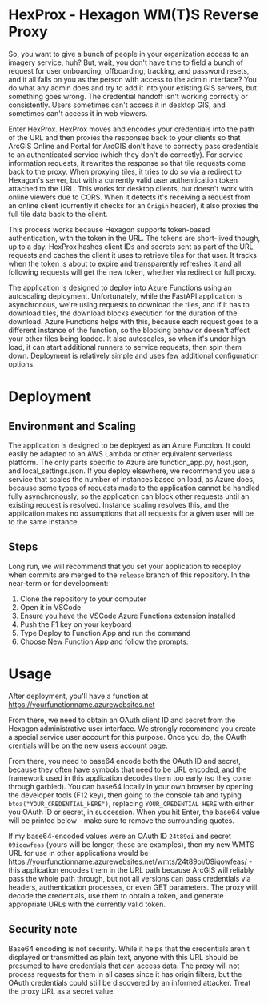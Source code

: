 # HexProx - Hexagon WM(T)S Reverse Proxy

So, you want to give a bunch of people in your organization access to an imagery service, huh? But, wait, you don't
have time to field a bunch of request for user onboarding, offboarding, tracking, and password resets,
and it all falls on you as the person with access to the admin interface? You do what any admin does and try to
add it into your existing GIS servers, but something goes wrong. The credential handoff isn't working correctly or
consistently. Users sometimes can't access it in desktop GIS, and sometimes can't access it in web viewers.

Enter HexProx. HexProx moves and encodes your credentials into the path of the URL and then proxies the responses back
to your clients so that ArcGIS Online and Portal for ArcGIS don't have to correctly pass credentials to an authenticated
service (which they don't do correctly). For service information requests, it rewrites the response so that tile
requests come back to the proxy. When proxying tiles, it tries to do so via a redirect to Hexagon's server, but with
a currently valid user authentication token attached to the URL. This works for desktop clients, but doesn't work
with online viewers due to CORS. When it detects it's receiving a request from an online client (currently it checks
for an `Origin` header), it also proxies the full tile data back to the client.

This process works because Hexagon supports token-based authentication, with the token in the URL. The tokens are
short-lived though, up to a day. HexProx hashes client IDs and secrets sent as part of the URL requests and caches the
client it uses to retrieve tiles for that user. It tracks when the token is about to expire and transparently refreshes it
and all following requests will get the new token, whether via redirect or full proxy.

The application is designed to deploy into Azure Functions using an autoscaling deployment. Unfortunately, while
the FastAPI application is asynchronous, we're using requests to download the tiles, and if it has to download tiles,
the download blocks execution for the duration of the download. Azure Functions helps with this, because each request
goes to a different instance of the function, so the blocking behavior doesn't affect your other tiles being loaded.
It also autoscales, so when it's under high load, it can start additional runners to service requests, then spin them
down. Deployment is relatively simple and uses few additional configuration options.

# Deployment

## Environment and Scaling
The application is designed to be deployed as an Azure Function. It could easily be adapted to an AWS Lambda or other equivalent serverless platform. The only parts specific to Azure are function_app.py, host.json, and local_settings.json. If you deploy elsewhere, we recommend you use a service that scales the number of instances based on load, as Azure does, because some types of requests made to the application cannot be handled fully asynchronously, so the application can block other requests until an existing request is resolved. Instance scaling resolves this, and the application makes no assumptions that all requests for a given user will be to the same instance.

## Steps

Long run, we will recommend that you set your application to redeploy when commits are merged to the `release` branch of this repository. In the near-term or for development:

1. Clone the repository to your computer
2. Open it in VSCode
3. Ensure you have the VSCode Azure Functions extension installed
4. Push the F1 key on your keyboard
5. Type Deploy to Function App and run the command
6. Choose New Function App and follow the prompts.

# Usage
After deployment, you'll have a function at
https://yourfunctionname.azurewebsites.net

From there, we need to obtain an OAuth client ID and secret from the Hexagon administrative user interface. We strongly recommend
you create a special service user account for this purpose. Once you do, the OAuth crentials will be on the new users account page.

From there, you need to base64 encode both the OAuth ID and secret, because they often have symbols that need to be URL encoded,
and the framework used in this application decodes them too early (so they come through garbled). You can base64 locally in your
own browser by opening the developer tools (F12 key), then going to the console tab and typing `btoa("YOUR_CREDENTIAL_HERE")`,
replacing `YOUR_CREDENTIAL HERE` with either you OAuth ID or secret, in succession. When you hit Enter, the base64 value will be
printed below - make sure to remove the surrounding quotes.

If my base64-encoded values were an OAuth ID `24t89oi` and secret `09iqowfeas` (yours will be longer, these are examples), then my new WMTS URL
for use in other applications would be https://yourfunctionname.azurewebsites.net/wmts/24t89oi/09iqowfeas/ - this application encodes
them in the URL path because ArcGIS will reliably pass the whole path through, but not all versions can pass credentials via headers,
authentication processes, or even GET parameters. The proxy will decode the credentials, use them to obtain a token, and generate appropriate
URLs with the currently valid token.

## Security note
Base64 encoding is not security. While it helps that the credentials aren't displayed or transmitted as plain text, anyone with this URL
should be presumed to have credentials that can access data. The proxy will not process requests for them in all cases since it has origin filters, but the OAuth credentials could still be discovered by an informed attacker. Treat the proxy URL as a secret value.